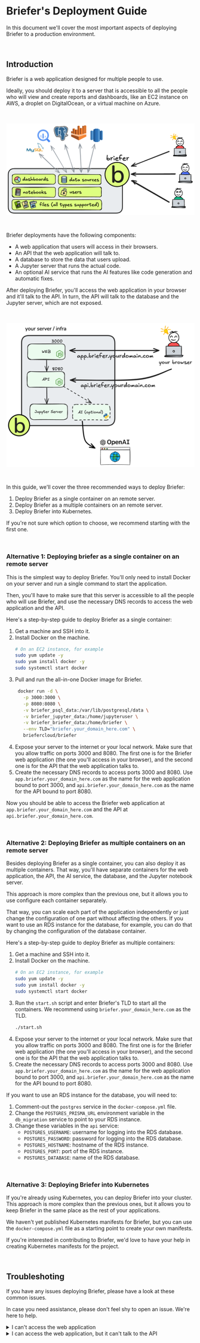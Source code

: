# Briefer's Deployment Guide

In this document we'll cover the most important aspects of deploying Briefer to a production environment.

<br />

## Introduction

Briefer is a web application designed for multiple people to use.

Ideally, you should deploy it to a server that is accessible to all the people who will view and create reports and dashboards, like an EC2 instance on AWS, a droplet on DigitalOcean, or a virtual machine on Azure.

<br />
<p>
<picture align="center">
  <source  align="center" media="(prefers-color-scheme: dark)" srcset="./assets/img/briefer-usage-overview-dark.png">
  <source align="center" media="(prefers-color-scheme: light)" srcset="./assets/img/briefer-usage-overview.png">
  <img align="center" alt="Briefer usage diagram" src="./assets/img/briefer-usage-overview.png">
</picture>
</p>
<br />

Briefer deployments have the following components:

- A web application that users will access in their browsers.
- An API that the web application will talk to.
- A database to store the data that users upload.
- A Jupyter server that runs the actual code.
- An optional AI service that runs the AI features like code generation and automatic fixes.

After deploying Briefer, you'll access the web application in your browser and it'll talk to the API. In turn, the API will talk to the database and the Jupyter server, which are not exposed.

<br />
<p>
<picture align="center">
  <source  align="center" media="(prefers-color-scheme: dark)" srcset="./assets/img/deployment-overview-dark.png">
  <source align="center" media="(prefers-color-scheme: light)" srcset="./assets/img/deployment-overview.png">
  <img align="center" alt="Briefer usage diagram" src="./assets/img/deployment-overview.png">
</picture>
</p>
<br />

In this guide, we'll cover the three recommended ways to deploy Briefer:

1. Deploy Briefer as a single container on an remote server.
2. Deploy Briefer as a multiple containers on an remote server.
3. Deploy Briefer into Kubernetes.

If you're not sure which option to choose, we recommend starting with the first one.

<br />

### Alternative 1: Deploying briefer as a single container on an remote server

This is the simplest way to deploy Briefer. You'll only need to install Docker on your server and run a single command to start the application.

Then, you'll have to make sure that this server is accessible to all the people who will use Briefer, and use the necessary DNS records to access the web application and the API.

Here's a step-by-step guide to deploy Briefer as a single container:

1. Get a machine and SSH into it.
2. Install Docker on the machine.
   ```bash
   # On an EC2 instance, for example
   sudo yum update -y
   sudo yum install docker -y
   sudo systemctl start docker
   ```
3. Pull and run the all-in-one Docker image for Briefer.
   ```bash
    docker run -d \
      -p 3000:3000 \
      -p 8080:8080 \
      -v briefer_psql_data:/var/lib/postgresql/data \
      -v briefer_jupyter_data:/home/jupyteruser \
      -v briefer_briefer_data:/home/briefer \
      --env TLD="briefer.your_domain_here.com" \
      briefercloud/briefer
   ```
4. Expose your server to the internet or your local network.
   Make sure that you allow traffic on ports 3000 and 8080. The first one is for the Briefer web application (the one you'll access in your browser), and the second one is for the API that the web application talks to.
5. Create the necessary DNS records to access ports 3000 and 8080.
   Use `app.briefer.your_domain_here.com` as the name for the web application bound to port 3000, and `api.briefer.your_domain_here.com` as the name for the API bound to port 8080.

Now you should be able to access the Briefer web application at `app.briefer.your_domain_here.com` and the API at `api.briefer.your_domain_here.com`.

<br />

### Alternative 2: Deploying Briefer as multiple containers on an remote server

Besides deploying Briefer as a single container, you can also deploy it as multiple containers. That way, you'll have separate containers for the web application, the API, the AI service, the database, and the Jupyter notebook server.

This approach is more complex than the previous one, but it allows you to use configure each container separately.

That way, you can scale each part of the application independently or just change the configuration of one part without affecting the others. If you want to use an RDS instance for the database, for example, you can do that by changing the configuration of the database container.

Here's a step-by-step guide to deploy Briefer as multiple containers:

1. Get a machine and SSH into it.
2. Install Docker on the machine.
   ```bash
   # On an EC2 instance, for example
   sudo yum update -y
   sudo yum install docker -y
   sudo systemctl start docker
   ```
3. Run the `start.sh` script and enter Briefer's TLD to start all the containers.
   We recommend using `briefer.your_domain_here.com` as the TLD.
   ```bash
   ./start.sh
   ```
4. Expose your server to the internet or your local network.
   Make sure that you allow traffic on ports 3000 and 8080. The first one is for the Briefer web application (the one you'll access in your browser), and the second one is for the API that the web application talks to.
5. Create the necessary DNS records to access ports 3000 and 8080.
   Use `app.briefer.your_domain_here.com` as the name for the web application bound to port 3000, and `api.briefer.your_domain_here.com` as the name for the API bound to port 8080.

If you want to use an RDS instance for the database, you will need to:

1. Comment-out the `postgres` service in the `docker-compose.yml` file.
2. Change the `POSTGRES_PRISMA_URL` environment variable in the `db_migration` service to point to your RDS instance.
3. Change these variables in the `api` service:
   - `POSTGRES_USERNAME`: username for logging into the RDS database.
   - `POSTGRES_PASSWORD`: password for logging into the RDS database.
   - `POSTGRES_HOSTNAME`: hostname of the RDS instance.
   - `POSTGRES_PORT`: port of the RDS instance.
   - `POSTGRES_DATABASE`: name of the RDS database.

<br />

### Alternative 3: Deploying Briefer into Kubernetes

If you're already using Kubernetes, you can deploy Briefer into your cluster. This approach is more complex than the previous ones, but it allows you to keep Briefer in the same place as the rest of your applications.

We haven't yet published Kubernetes manifests for Briefer, but you can use the `docker-compose.yml` file as a starting point to create your own manifests.

If you're interested in contributing to Briefer, we'd love to have your help in creating Kubernetes manifests for the project.

<br />

## Troubleshoting

If you have any issues deploying Briefer, please have a look at these common issues.

In case you need assistance, please don't feel shy to open an issue. We're here to help.

<details>
  <summary>I can't access the web application</summary>

If you're not able to access the web application, Briefer is either not running or not exposed to the internet (or within your local network). The latter is the most common issue.

To check if Briefer is running, SSH into your server and run `docker ps`. You should see a container using the image `briefercloud/briefer` or `briefercloud/briefer-web`. If you don't see it, Briefer is not running.

If Briefer is running, have a look at its logs and see if there are any errors. You can do that by running `docker logs <container_id>`, where `<container_id>` is the ID of the Briefer container.

Finally, make sure that you've exposed your server to the internet or your local network. You can do that by allowing traffic on ports 3000 and 8080 and creating the necessary DNS records to access these ports, which should be `app.briefer.your_domain_here.com` and `api.briefer.your_domain_here.com`.

If you want to change the domains that Briefer uses, you can do that by changing the `TLD` environment variable in your root `.env` file and restarting the Briefer container.

</details>

<details>
  <summary>I can access the web application, but it can't talk to the API</summary>

In this case, it's likely that the API is not available on `api.briefer.your_domain_here.com`, so double check that you've created the necessary DNS records using the correct values.

If you do have the correct DNS records, check if the API is running by SSHing into your server and running `docker ps`. You should see a container using the image `briefercloud/briefer` or `briefercloud/briefer-api` and exposing port 8080.

If the container is running, check its logs by running `docker logs <container_id>`, where `<container_id>` is the ID of the API container. Look for any errors that might indicate why the API is not working.

Also, see if you can `cURL` the API from your server. You can do that by running `curl api.briefer.your_domain_here.com` in your terminal. If you can cURL the API from the server but the web application can't talk to it, it's likely that there's a network issue at play.

</details>
